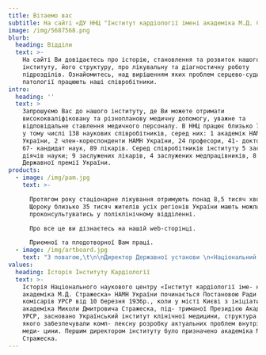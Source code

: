 ```yaml
---
title: Вiтаемо вас
subtitle: На сайтi «ДУ ННЦ "Інститут кардіології імені академіка М.Д. Стражеска" НАМНУ»
image: /img/5687568.png
blurb:
  heading: Відділи
  text: >-
    На сайті Ви довідаєтесь про історію, становлення та розвиток нашого
    інституту, його структуру, про лікувальну та діагностичну роботу
    підрозділів. Ознайомитесь, над вирішенням яких проблем серцево-судинної
    патології працюють наші співробітники. 
intro:
  heading: ''
  text: >
    Запрошуємо Вас до нашого інституту, де Ви можете отримати
    висококваліфіковану та різнопланову медичну допомогу, уважне та
    відповідальне ставлення медичного персоналу. В ННЦ працює близько 700 осіб,
    у тому числі 138 наукових співробітників, серед них: 1 академік НАМН
    України, 2 член-кореспонденти НАМН України, 24 професори, 41- доктор наук,
    67- кандидат наук, 89 лікарів. Серед співробітників інституту 5 заслужених
    діячів науки; 9 заслужених лікарів, 4 заслужених медпрацівників, 8 лауреатів
    Державної премії України. 
products:
  - image: /img/pam.jpg
    text: >-

      Протягом року стаціонарне лікування отримують понад 8,5 тисяч хворих.
      Щороку близько 35 тисяч жителів усіх регіонів України мають можливість
      проконсультуватись у поліклінічному відділенні. 

      Про все це ви дізнаєтесь на нашій web-сторінці. 

      Приємної та плодотворної Вам праці. 
  - image: /img/artboard.jpg
    text: "З повагою,\t\n\nДиректор Державної установи \n«Національний науковий центр «Інститут кардіології імені академіка М.Д. Стражеска» НАМН України», \nПрезидент Асоціації кардіологів України,\nПрезидент Асоціації ревматологів України\nАкадемік НАМН України, \nпрофесор Володимир Миколайович Коваленко"
values:
  heading: Історія Інституту Кардіології
  text: >-
    Історія Національного наукового центру «Інститут кардіології іме- ні
    академіка М.Д. Стражеска» НАМН України починається Постановою Ради народних
    комісарів УРСР від 10 березня 1936р., коли у місті Києві з ініціативи
    академіка Миколи Дмитровича Стражеска, під- триманої Президією Академії наук
    УРСР, засновано Український інститут клінічної медицини, структура і склад
    якого забезпечували комп- лексну розробку актуальних проблем внутрішньої
    меди- цини. Першим директором інституту було призначено академіка М.Д.
    Стражеска.
---
```


